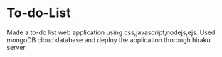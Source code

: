 # To-do-List
Made a to-do list web application using css,javascript,nodejs,ejs.
Used mongoDB cloud database and deploy the application thorough hiraku server.
